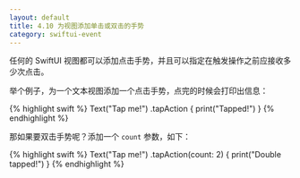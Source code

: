 ```yaml
---
layout: default
title: 4.10 为视图添加单击或双击的手势
category: swiftui-event
---
```


任何的 SwiftUI 视图都可以添加点击手势，并且可以指定在触发操作之前应接收多少次点击。

举个例子，为一个文本视图添加一个点击手势，点完的时候会打印出信息：

{% highlight swift %}
Text("Tap me!")
    .tapAction {
        print("Tapped!")
    }
{% endhighlight %}

那如果要双击手势呢？添加一个 `count` 参数，如下：

{% highlight swift %}
Text("Tap me!")
    .tapAction(count: 2) {
        print("Double tapped!")
    }
{% endhighlight %}